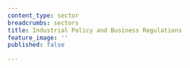 ```yaml
---
content_type: sector
breadcrumbs: sectors
title: Industrial Policy and Business Regulations
feature_image: ''
published: false

---
```

